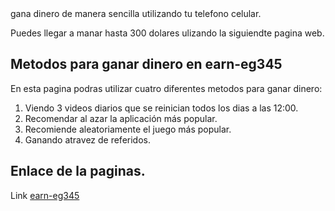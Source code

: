 <!DOCTYPE HTML>
<html lang="es">
  <head>
    <title> Gana dinero e forma sencillo con tu telefono</title>
    <meta charset="UTF-8">
    <meta name="description"content="Esta paginas...">
  </head>
  <body>
    <hl>gana dinero de manera sencilla utilizando tu telefono celular.</hl>
    <p>Puedes llegar a manar hasta 300 dolares ulizando la siguiendte pagina web.</p>
    <h2>Metodos para ganar dinero en earn-eg345</h2>
    <p>En esta pagina podras utilizar cuatro diferentes metodos para ganar dinero:</p>
    <ol>
         <li>Viendo 3 videos diarios que se reinician todos los dias a las 12:00.</li>
         <li>Recomendar al azar la aplicación más popular.</li>
         <li>Recomiende aleatoriamente el juego más popular.</li>
         <li>Ganando atravez de referidos.</li>
    </ol>
    <h2>Enlace de la paginas.</h2>
    <p>Link <a target="_blank" href="https://earn-eg345.beauty/506847242581/">earn-eg345</a></p>
  </body>
</html>

